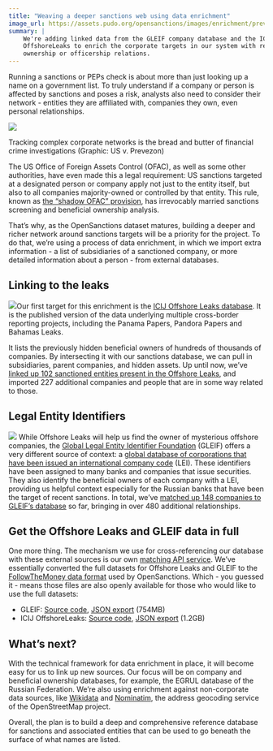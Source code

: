 ```yaml
---
title: "Weaving a deeper sanctions web using data enrichment"
image_url: https://assets.pudo.org/opensanctions/images/enrichment/prevezon2.png
summary: |
    We're adding linked data from the GLEIF company database and the ICIJ 
    OffshoreLeaks to enrich the corporate targets in our system with relevant 
    ownership or officership relations.
---
```


Running a sanctions or PEPs check is about more than just looking up a name on a government list. To truly understand if a company or person is affected by sanctions and poses a risk, analysts also need to consider their network - entities they are affiliated with, companies they own, even personal relationships. 

<img class="img-fluid" src="https://assets.pudo.org/opensanctions/images/enrichment/prevezon2.png">
<p class="img-caption">
    Tracking complex corporate networks is the bread and butter of financial crime
    investigations (Graphic: US v. Prevezon)
</p>

The US Office of Foreign Assets Control (OFAC), as well as some other authorities, have even made this a legal requirement: US sanctions targeted at a designated person or company apply not just to the entity itself, but also to all companies majority-owned or controlled by that entity. This rule, known as [the “shadow OFAC” provision](https://home.treasury.gov/system/files/126/licensing_guidance.pdf), has irrevocably married sanctions screening and beneficial ownership analysis.

That’s why, as the OpenSanctions dataset matures, building a deeper and richer network around sanctions targets will be a priority for the project. To do that, we’re using a process of data enrichment, in which we import extra information - a list of subsidiaries of a sanctioned company, or more detailed information about a person - from external databases.

## Linking to the leaks 

<img class="img-left" src="https://assets.pudo.org/opensanctions/images/enrichment/ol_ayad2.png">Our first target for this enrichment is the [ICIJ Offshore Leaks database](/datasets/offshoreleaks). It is the published version of the data underlying multiple cross-border reporting projects, including the Panama Papers, Pandora Papers and Bahamas Leaks.

It lists the previously hidden beneficial owners of hundreds of thousands of companies. By intersecting it with our sanctions database, we can pull in subsidiaries, parent companies, and hidden assets. Up until now, we’ve [linked up 102 sanctioned entities present in the Offshore Leaks](/search/?scope=offshoreleaks&topics=sanction), and imported 227 additional companies and people that are in some way related to those.

<div class="clearfix"></div>

## Legal Entity Identifiers

<img class="img-right" src="https://assets.pudo.org/opensanctions/images/enrichment/gleif-logo.png"> While Offshore Leaks will help us find the owner of mysterious offshore companies, the [Global Legal Entity Identifier Foundation](https://gleif.org/) (GLEIF) offers a very different source of context: a [global database of corporations that have been issued an international company code](/datasets/gleif/) (LEI). These identifiers have been assigned to many banks and companies that issue securities. They also identify the beneficial owners of each company with a LEI, providing us helpful context especially for the Russian banks that have been the target of recent sanctions. In total, we’ve [matched up 148 companies to GLEIF’s database](/search/?scope=gleif&topics=sanction) so far, bringing in over 480 additional relationships.

## Get the Offshore Leaks and GLEIF data in full

One more thing. The mechanism we use for cross-referencing our database with these external sources is our own [matching API service](/docs/api/). We’ve essentially converted the full datasets for Offshore Leaks and GLEIF to the [FollowTheMoney data format](/docs/entities/) used by OpenSanctions. Which - you guessed it - means those files are also openly available for those who would like to use the full datasets:

* GLEIF: [Source code](https://github.com/opensanctions/gleif), [JSON export](https://data.opensanctions.org/contrib/gleif/gleif.json) (754MB) 
* ICIJ OffshoreLeaks: [Source code](https://github.com/opensanctions/icij-offshoreleaks), [JSON export](https://data.opensanctions.org/contrib/icij-offshoreleaks/full-oldb.json) (1.2GB)

## What’s next?

With the technical framework for data enrichment in place, it will become easy for us to link up new sources. Our focus will be on company and beneficial ownership databases, for example, the EGRUL database of the Russian Federation. We’re also using enrichment against non-corporate data sources, like [Wikidata](/datasets/wikidata/) and [Nominatim](/datasets/nominatim/), the address geocoding service of the OpenStreetMap project.

Overall, the plan is to build a deep and comprehensive reference database for sanctions and associated entities that can be used to go beneath the surface of what names are listed. 
